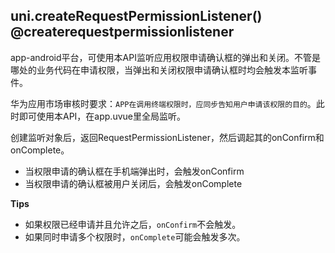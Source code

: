## uni.createRequestPermissionListener() @createrequestpermissionlistener

<!-- UTSAPIJSON.createRequestPermissionListener.description -->

app-android平台，可使用本API监听应用权限申请确认框的弹出和关闭。不管是哪处的业务代码在申请权限，当弹出和关闭权限申请确认框时均会触发本监听事件。

华为应用市场审核时要求：`APP在调用终端权限时，应同步告知用户申请该权限的目的`。此时即可使用本API，在app.uvue里全局监听。

创建监听对象后，返回RequestPermissionListener，然后调起其的onConfirm和onComplete。

- 当权限申请的确认框在手机端弹出时，会触发onConfirm
- 当权限申请的确认框被用户关闭后，会触发onComplete

<!-- UTSAPIJSON.createRequestPermissionListener.param -->

<!-- UTSAPIJSON.createRequestPermissionListener.returnValue -->

**Tips**

+ 如果权限已经申请并且允许之后，`onConfirm`不会触发。
+ 如果同时申请多个权限时，`onComplete`可能会触发多次。

<!-- UTSAPIJSON.createRequestPermissionListener.example -->

<!-- UTSAPIJSON.createRequestPermissionListener.compatibility -->

<!-- UTSAPIJSON.createRequestPermissionListener.tutorial -->

<!-- UTSAPIJSON.general_type.name -->

<!-- UTSAPIJSON.general_type.param -->
